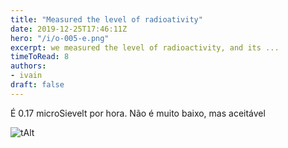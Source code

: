 ```yaml
---
title: "Measured the level of radioativity"
date: 2019-12-25T17:46:11Z
hero: "/i/o-005-e.png"
excerpt: we measured the level of radioactivity, and its ...
timeToRead: 8
authors:
- ivain
draft: false
---
```


É 0.17 microSievelt por hora.
Não é muito baixo, mas aceitável


![tAlt](/i/o-005.jpg) 
